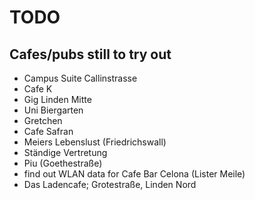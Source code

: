 # TODO

## Cafes/pubs still to try out

   * Campus Suite Callinstrasse
   * Cafe K
   * Gig Linden Mitte
   * Uni Biergarten
   * Gretchen
   * Cafe Safran
   * Meiers Lebenslust (Friedrichswall)
   * Ständige Vertretung
   * Piu (Goethestraße)
   * find out WLAN data for Cafe Bar Celona (Lister Meile)
   * Das Ladencafe; Grotestraße, Linden Nord
